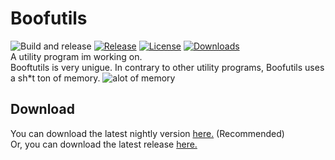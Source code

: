 # Boofutils
![Build and release](https://github.com/hexahigh/boofutils/actions/workflows/build&release.yml/badge.svg)
[![Release](https://img.shields.io/github/release/hexahigh/boofutils.svg)](https://github.com/hexahigh/boofutils/releases)
[![License](https://img.shields.io/github/license/hexahigh/boofutils)](https://github.com/hexahigh/boofutils/blob/main/LICENSE)
[![Downloads](https://img.shields.io/github/downloads/hexahigh/boofutils/total.svg)](https://github.com/hexahigh/boofutils/releases)<br>
A utility program im working on.
<br>
Booftutils is very unigue.
In contrary to other utility programs, Boofutils uses a sh*t ton of memory.
![alot of memory](https://pomf2.lain.la/f/zxi1cpji.png)
## Download
You can download the latest nightly version [here.](https://github.com/hexahigh/boofutils/releases/tag/latest_auto) (Recommended)<br>
Or, you can download the latest release [here.](https://github.com/hexahigh/boofutils/releases/latest)